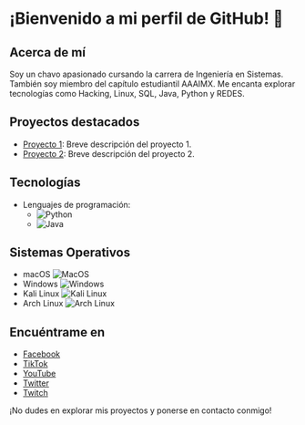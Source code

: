 # ¡Bienvenido a mi perfil de GitHub! 👋

## Acerca de mí
Soy un chavo apasionado cursando la carrera de Ingeniería en Sistemas. También soy miembro del capítulo estudiantil AAAIMX. Me encanta explorar tecnologías como Hacking, Linux, SQL, Java, Python y REDES.

## Proyectos destacados
- [Proyecto 1](enlace-al-proyecto-1): Breve descripción del proyecto 1.
- [Proyecto 2](enlace-al-proyecto-2): Breve descripción del proyecto 2.

## Tecnologías
- Lenguajes de programación:
  - ![Python](https://www.python.org/static/community_logos/python-logo.png)
  - ![Java](https://www.oracle.com/a/ocom/img/cb71-java-logo.png)

## Sistemas Operativos
- macOS
  ![MacOS](https://upload.wikimedia.org/wikipedia/commons/thumb/9/9a/Apple_logo_PNG.png/100px-Apple_logo_PNG.png)
- Windows
  ![Windows](https://upload.wikimedia.org/wikipedia/commons/thumb/4/47/Windows_logo_-_2012.svg/1024px-Windows_logo_-_2012.svg.png)
- Kali Linux
  ![Kali Linux](https://www.kali.org/wp-content/uploads/2015/09/kali-2.0-logo.png)
- Arch Linux
  ![Arch Linux](https://upload.wikimedia.org/wikipedia/commons/thumb/a/a5/Archlinux-icon-crystal-64.svg/1024px-Archlinux-icon-crystal-64.svg.png)

## Encuéntrame en
- [Facebook](facebook.com/profile.php?id=100069898464335)
- [TikTok](enlace-a-tu-perfil-de-TikTok)
- [YouTube](https://www.youtube.com/@joshtrix_4889)
- [Twitter](https://twitter.com/jooosh____)
- [Twitch](twitch.tv/joshtrix_)

¡No dudes en explorar mis proyectos y ponerse en contacto conmigo!
